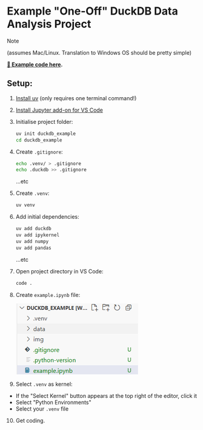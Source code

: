 # Example "One-Off" DuckDB Data Analysis Project

> [!NOTE]  
> (assumes Mac/Linux. Translation to Windows OS should be pretty simple)

**[🔗 Example code here](./example.ipynb).**

## Setup:

1. [Install uv](https://docs.astral.sh/uv/#installation) (only requires one terminal command!)
2. [Install Jupyter add-on for VS Code](https://marketplace.visualstudio.com/items?itemName=ms-toolsai.jupyter)
3. Initialise project folder:
    ```bash
    uv init duckdb_example
    cd duckdb_example
    ```
4. Create `.gitignore`:
    ```bash
    echo .venv/ > .gitignore
    echo .duckdb >> .gitignore
    ```
    ...etc
5. Create `.venv`:
    ```bash
    uv venv
    ```
6. Add initial dependencies:
    ```bash
    uv add duckdb
    uv add ipykernel
    uv add numpy
    uv add pandas
    ```
   ...etc
7. Open project directory in VS Code:
    ```bash
    code .
    ```
8. Create `example.ipynb` file:
    
    ![](./img/create_file.png)

9.  Select `.venv` as kernel:
   - If the "Select Kernel" button appears at the top right of the editor, click it
   - Select "Python Environments"
   - Select your `.venv` file

10. Get coding. 